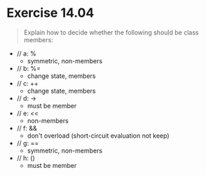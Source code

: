 # Exercise 14.04
> Explain how to decide whether the following should be class members:
   - // a: %
     - symmetric, non-members
   - // b: %=
     - change state, members
   - // c: ++
     - change state, members
   - // d: ->
     - must be member
   - // e: <<
     - non-members
   - // f: &&
     - don't overload (short-circuit evaluation not keep)
   - // g: ==
     - symmetric, non-members
   - // h: ()
     - must be member